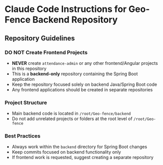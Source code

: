 # Claude Code Instructions for Geo-Fence Backend Repository

## Repository Guidelines

### DO NOT Create Frontend Projects
- **NEVER** create `attendance-admin` or any other frontend/Angular projects in this repository
- This is a **backend-only** repository containing the Spring Boot application
- Keep the repository focused solely on backend Java/Spring Boot code
- Any frontend applications should be created in separate repositories

### Project Structure
- Main backend code is located in `/root/Geo-fence/backend`
- Do not add unrelated projects or folders at the root level of `/root/Geo-fence`

### Best Practices
- Always work within the `backend` directory for Spring Boot changes
- Keep commits focused on backend functionality only
- If frontend work is requested, suggest creating a separate repository
